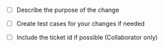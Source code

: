 <!-- < < < < < < < < < < < < < < < < < < < < < < < < < < < < < < < < < < <☺
^
^           Thanks for your contribution!!
^
^ Before submitting your valuable work, pls review the checkboxes below.
^
^ For Notifi team collaborator, includes the ticket id as possible
^
☺ > > > > > > > > > > > > > > > > > > > > > > > > > > > > > > > > > >   -->

- [ ] Describe the purpose of the change

- [ ] Create test cases for your changes if needed

- [ ] Include the ticket id if possible (Collaborator only)
